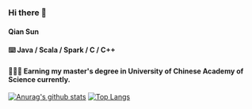 ### Hi there 👋

#### Qian Sun

#### ⌨️ Java / Scala / Spark / C / C++

#### 🧑🏻‍💻 Earning my master's degree in University of Chinese Academy of Science currently.

[![Anurag's github stats](https://github-readme-stats.vercel.app/api?username=DCOLIVERSUN&count_private=true&show_icons=true&hide=contribs&theme=radical)](https://github.com/anuraghazra/github-readme-stats)
[![Top Langs](https://github-readme-stats.vercel.app/api/top-langs/?username=DCOLIVERSUN&hide=javascript,html,java)](https://github.com/anuraghazra/github-readme-stats)
